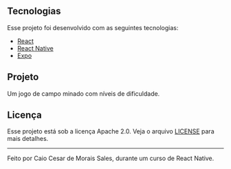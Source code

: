 ## Tecnologias

Esse projeto foi desenvolvido com as seguintes tecnologias:

- [React](https://reactjs.org)
- [React Native](https://facebook.github.io/react-native/)
- [Expo](https://expo.io/)

## Projeto

Um jogo de campo minado com níveis de dificuldade.

## Licença

Esse projeto está sob a licença Apache 2.0. Veja o arquivo [LICENSE](LICENSE) para mais detalhes.

---

Feito por Caio Cesar de Morais Sales, durante um curso de React Native.
